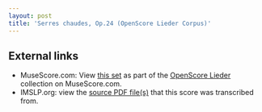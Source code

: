 ```yaml
---
layout: post
title: 'Serres chaudes, Op.24 (OpenScore Lieder Corpus)'
---
```


## External links

- MuseScore.com: View [this set] as part of the [OpenScore Lieder] collection on MuseScore.com.
- IMSLP.org: view the [source PDF file(s)][IMSLP] that this score was transcribed from.

[IMSLP]: https://imslp.org/wiki/Special:ReverseLookup/26882
[this set]: https://musescore.com/openscore-lieder-corpus/sets/5057842
[OpenScore Lieder]: https://musescore.com/openscore-lieder-corpus
